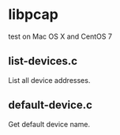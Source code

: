 # libpcap
test on Mac OS X and CentOS 7

## list-devices.c
List all device addresses.

## default-device.c
Get default device name.